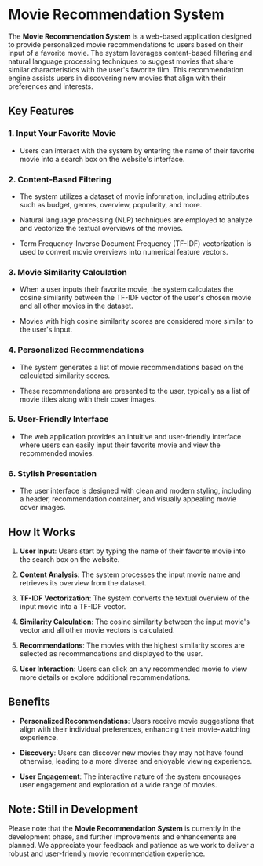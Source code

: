 # Movie Recommendation System

The **Movie Recommendation System** is a web-based application designed to provide personalized movie recommendations to users based on their input of a favorite movie. The system leverages content-based filtering and natural language processing techniques to suggest movies that share similar characteristics with the user's favorite film. This recommendation engine assists users in discovering new movies that align with their preferences and interests.

## Key Features

### 1. Input Your Favorite Movie

- Users can interact with the system by entering the name of their favorite movie into a search box on the website's interface.

### 2. Content-Based Filtering

- The system utilizes a dataset of movie information, including attributes such as budget, genres, overview, popularity, and more.

- Natural language processing (NLP) techniques are employed to analyze and vectorize the textual overviews of the movies.

- Term Frequency-Inverse Document Frequency (TF-IDF) vectorization is used to convert movie overviews into numerical feature vectors.

### 3. Movie Similarity Calculation

- When a user inputs their favorite movie, the system calculates the cosine similarity between the TF-IDF vector of the user's chosen movie and all other movies in the dataset.

- Movies with high cosine similarity scores are considered more similar to the user's input.

### 4. Personalized Recommendations

- The system generates a list of movie recommendations based on the calculated similarity scores.

- These recommendations are presented to the user, typically as a list of movie titles along with their cover images.

### 5. User-Friendly Interface

- The web application provides an intuitive and user-friendly interface where users can easily input their favorite movie and view the recommended movies.

### 6. Stylish Presentation

- The user interface is designed with clean and modern styling, including a header, recommendation container, and visually appealing movie cover images.

## How It Works

1. **User Input**: Users start by typing the name of their favorite movie into the search box on the website.

2. **Content Analysis**: The system processes the input movie name and retrieves its overview from the dataset.

3. **TF-IDF Vectorization**: The system converts the textual overview of the input movie into a TF-IDF vector.

4. **Similarity Calculation**: The cosine similarity between the input movie's vector and all other movie vectors is calculated.

5. **Recommendations**: The movies with the highest similarity scores are selected as recommendations and displayed to the user.

6. **User Interaction**: Users can click on any recommended movie to view more details or explore additional recommendations.

## Benefits

- **Personalized Recommendations**: Users receive movie suggestions that align with their individual preferences, enhancing their movie-watching experience.

- **Discovery**: Users can discover new movies they may not have found otherwise, leading to a more diverse and enjoyable viewing experience.

- **User Engagement**: The interactive nature of the system encourages user engagement and exploration of a wide range of movies.

## Note: Still in Development

Please note that the **Movie Recommendation System** is currently in the development phase, and further improvements and enhancements are planned. We appreciate your feedback and patience as we work to deliver a robust and user-friendly movie recommendation experience.
